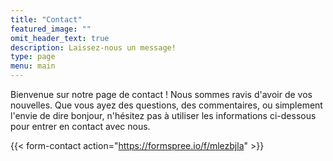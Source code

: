 ```yaml
---
title: "Contact"
featured_image: ""
omit_header_text: true
description: Laissez-nous un message!
type: page
menu: main
---
```


Bienvenue sur notre page de contact ! Nous sommes ravis d'avoir de vos nouvelles. Que vous ayez des questions, des commentaires, ou simplement l'envie de dire bonjour, n'hésitez pas à utiliser les informations ci-dessous pour entrer en contact avec nous.

{{< form-contact action="https://formspree.io/f/mlezbjla"  >}}
